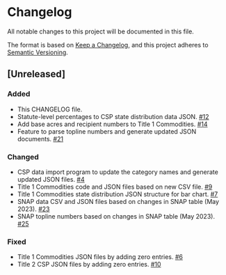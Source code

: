 # Changelog

All notable changes to this project will be documented in this file.

The format is based on [Keep a Changelog](https://keepachangelog.com/en/1.0.0/),
and this project adheres to [Semantic Versioning](https://semver.org/spec/v2.0.0.html).

## [Unreleased]

### Added

- This CHANGELOG file.
- Statute-level percentages to CSP state distribution data JSON. [#12](https://github.com/policy-design-lab/data-import/issues/12)
- Add base acres and recipient numbers to Title 1 Commodities. [#14](https://github.com/policy-design-lab/data-import/issues/14)
- Feature to parse topline numbers and generate updated JSON documents. [#21](https://github.com/policy-design-lab/data-import/issues/21)

### Changed

- CSP data import program to update the category names and generate updated JSON files. [#4](https://github.com/policy-design-lab/data-import/issues/4)
- Title 1 Commodities code and JSON files based on new CSV file. [#9](https://github.com/policy-design-lab/data-import/issues/9)
- Title 1 Commodities state distribution JSON structure for bar chart. [#7](https://github.com/policy-design-lab/data-import/issues/7)
- SNAP data CSV and JSON files based on changes in SNAP table (May 2023). [#23](https://github.com/policy-design-lab/data-import/issues/23)
- SNAP topline numbers based on changes in SNAP table (May 2023). [#25](https://github.com/policy-design-lab/data-import/issues/25)

### Fixed

- Title 1 Commodities JSON files by adding zero entries. [#6](https://github.com/policy-design-lab/data-import/issues/6)
- Title 2 CSP JSON files by adding zero entries. [#10](https://github.com/policy-design-lab/data-import/issues/10)
